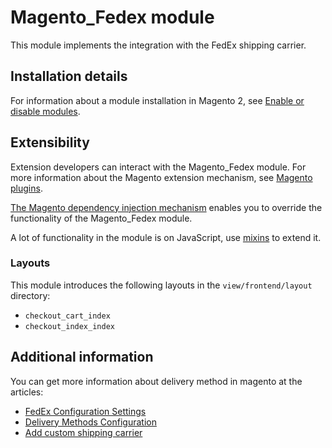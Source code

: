 # Magento_Fedex module

This module implements the integration with the FedEx shipping carrier.

## Installation details

For information about a module installation in Magento 2, see [Enable or disable modules](https://experienceleague.adobe.com/docs/commerce-operations/installation-guide/tutorials/manage-modules.html).

## Extensibility

Extension developers can interact with the Magento_Fedex module. For more information about the Magento extension mechanism, see [Magento plugins](https://developer.adobe.com/commerce/php/development/components/plugins/).

[The Magento dependency injection mechanism](https://developer.adobe.com/commerce/php/development/components/dependency-injection/) enables you to override the functionality of the Magento_Fedex module.

A lot of functionality in the module is on JavaScript, use [mixins](https://developer.adobe.com/commerce/frontend-core/javascript/mixins/) to extend it.

### Layouts

This module introduces the following layouts in the `view/frontend/layout` directory:

- `checkout_cart_index`
- `checkout_index_index`

## Additional information

You can get more information about delivery method in magento at the articles:

- [FedEx Configuration Settings](https://docs.magento.com/user-guide/shipping/fedex.html)
- [Delivery Methods Configuration](https://docs.magento.com/user-guide/configuration/sales/delivery-methods.html)
- [Add custom shipping carrier](https://developer.adobe.com/commerce/php/tutorials/frontend/custom-checkout/add-shipping-carrier/)

